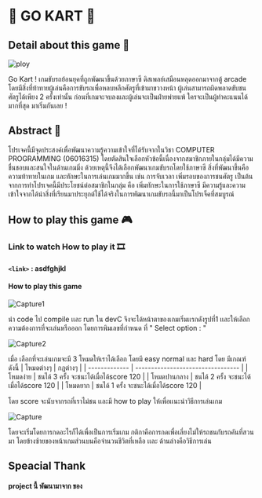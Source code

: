 # :red_car: GO KART  :red_car:
 
## Detail about this game  :page_facing_up:
![ploy](https://user-images.githubusercontent.com/74240951/119149569-d73e7000-ba77-11eb-91bb-c24caae9db73.JPG)


Go Kart ! เกมขับรถย้อนยุคที่ถูกพัฒนาขึ้นด้วยภาษาซี ดิสเพลย์เสมือนหลุดออกมาจากตู้ arcade โดยมีสิ่งที่ท้าทายผู้เล่นคือการขับรถเพื่อหลบหลีกศัตรูที่เข้ามาขวางหน้า ผู้เล่นสามารถผิดพลาดขับชนศัตรูได้เพียง 2 ครั้งเท่านั้น 
ก่อนที่เกมจะจบลงและผู้เล่นจะเป็นฝ่ายพ่ายแพ้ ใครจะเป็นผู้ทำคะแนนได้มากที่สุด มาเริ่มกันเลย !


## Abstract :page_with_curl:
โปรเจคนี้มีจุดประสงค์เพื่อพัฒนาความรู้ความเข้าใจที่ได้รับจากในวิชา COMPUTER PROGRAMMING (06016315) 
โดยตัดสินใจเลือกหัวข้อนี้เนื่องจากสมาชิกภายในกลุ่มได้มีความชื่นชอบและสนใจในด้านเกมมิ่ง 
ด้วยเหตุนี้จึงได้เลือกพัฒนาเกมขับรถโดยใช้ภาษาซี สิ่งที่พัฒนาขึ้นคือความท้าทายในเกม และทักษะในการเล่นเกมมากขึ้น เช่น การจับเวลา เพิ่มรอบของการชนศัตรู เป็นต้น 
จากการทำโปรเจคนี้มีประโยชน์ต่อสมาชิกในกลุ่ม คือ เพิ่มทักษะในการใช้ภาษาซี มีความรู้และความเข้าใจจากได้นำสิ่งที่เรียนมาประยุกต์ใช้ได้จริงในการพัฒนาเกมขับรถนี้มาเป็นโปรเจ็คที่สมบูรณ์

## How to play this game :video_game:
### Link to watch How to play it :film_strip:
#### `<link>` : asdfghjkl
#### How to play this game
![Capture1](https://user-images.githubusercontent.com/74240951/119134359-3942a980-ba67-11eb-84e4-a61a8479ab92.JPG)

นำ code ไป compile เเละ run ใน devC จึงจะได้หน้าตาของเกมเริ่มเเรกดังรูปที่1 เเละให้เลือกความต้องการที่จะเล่นหรือออก โดยการพิมเลขที่กำหนด ที่ " Select option : "

![Capture2](https://user-images.githubusercontent.com/74240951/119134454-59726880-ba67-11eb-8e65-d0981635c33f.JPG)

เมื่อ เลือกที่จะเล่นเกมจะมี 3 โหมดให้เราได้เลือก โดยมี easy normal เเละ hard โดย มีเกณฑ์ดังนี้
|   โหมดต่างๆ     |              กฏต่างๆ              |
| -------------  | --------------------------------- |
|    โหมดง่าย     |  ชนได้ 3 ครั้ง จะชนะได้เมื่อได้score 120  |
|  โหมดปานกลาง  |  ชนได้ 2 ครั้ง จะชนะได้เมื่อได้score 120   |
|    โหมดยาก    |  ชนได้ 1 ครั้ง จะชนะได้เมื่อได้score 120  |

โดย score จะนับจากรถที่เราไม่ชน เเละมี how to play ให้เพื่อเเนะนำวิธีการเล่นเกม

![Capture](https://user-images.githubusercontent.com/74240951/119134421-4fe90080-ba67-11eb-8ea7-1fa3f0aec309.JPG)

โดยจะเริ่มโดยการกดอะไรก็ได้เพื่อเป็นการเริ่มเกม กติกาคือการกดเพื่อเลี่ยงไม่ให้รถชนกับรถคันที่สวนมา โดยข้างซ้ายของหน้าเกมส่วนบนคือจำนวนชีวิตที่เหลือ เเละ ด้านล่างคือวิธีการเล่น 

## Speacial Thank
   #### project นี้ พัฒนามาจาก                    ของ  
 



